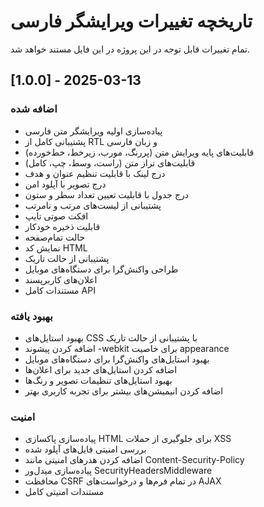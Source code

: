 # تاریخچه تغییرات ویرایشگر فارسی

تمام تغییرات قابل توجه در این پروژه در این فایل مستند خواهد شد.

## [1.0.0] - 2025-03-13

### اضافه شده
- پیاده‌سازی اولیه ویرایشگر متن فارسی
- پشتیبانی کامل از RTL و زبان فارسی
- قابلیت‌های پایه ویرایش متن (پررنگ، مورب، زیرخط، خط‌خورده)
- قابلیت‌های تراز متن (راست، وسط، چپ، کامل)
- درج لینک با قابلیت تنظیم عنوان و هدف
- درج تصویر با آپلود امن
- درج جدول با قابلیت تعیین تعداد سطر و ستون
- پشتیبانی از لیست‌های مرتب و نامرتب
- افکت صوتی تایپ
- قابلیت ذخیره خودکار
- حالت تمام‌صفحه
- نمایش کد HTML
- پشتیبانی از حالت تاریک
- طراحی واکنش‌گرا برای دستگاه‌های موبایل
- اعلان‌های کاربرپسند
- مستندات کامل API

### بهبود یافته
- بهبود استایل‌های CSS با پشتیبانی از حالت تاریک
- اضافه کردن پیشوند -webkit برای خاصیت appearance
- بهبود استایل‌های واکنش‌گرا برای دستگاه‌های موبایل
- اضافه کردن استایل‌های جدید برای اعلان‌ها
- بهبود استایل‌های تنظیمات تصویر و رنگ‌ها
- اضافه کردن انیمیشن‌های بیشتر برای تجربه کاربری بهتر

### امنیت
- پیاده‌سازی پاکسازی HTML برای جلوگیری از حملات XSS
- بررسی امنیتی فایل‌های آپلود شده
- اضافه کردن هدرهای امنیتی مانند Content-Security-Policy
- پیاده‌سازی میدل‌ور SecurityHeadersMiddleware
- محافظت CSRF در تمام فرم‌ها و درخواست‌های AJAX
- مستندات امنیتی کامل
